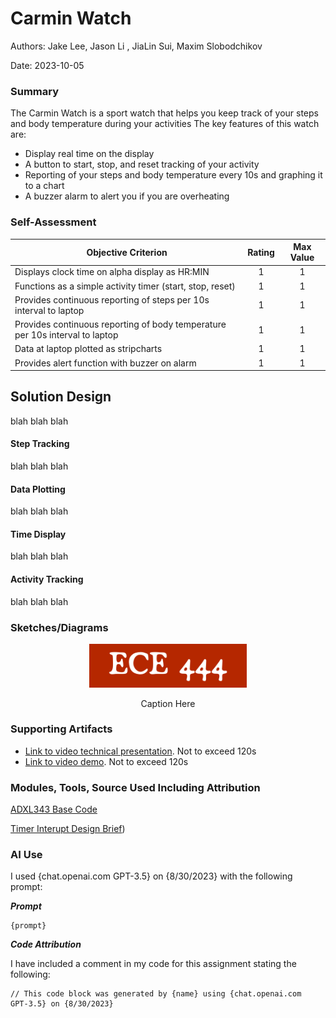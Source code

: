 # Carmin Watch

Authors: Jake Lee, Jason Li , JiaLin Sui, Maxim Slobodchikov

Date: 2023-10-05

### Summary
The Carmin Watch is a sport watch that helps you keep track of your steps and body temperature during your activities
The key features of this watch are:
- Display real time on the display
- A button to start, stop, and reset tracking of your activity
- Reporting of your steps and body temperature every 10s and graphing it to a chart
- A buzzer alarm to alert you if you are overheating


### Self-Assessment 

| Objective Criterion | Rating | Max Value  | 
|---------------------------------------------|:-----------:|:---------:|
| Displays clock time on alpha display as HR:MIN | 1 |  1     | 
| Functions as a simple activity timer (start, stop, reset) | 1 |  1     | 
| Provides continuous reporting of steps per 10s interval to laptop | 1 |  1     | 
| Provides continuous reporting of body temperature per 10s interval to laptop | 1 |  1     | 
| Data at laptop plotted as stripcharts | 1 |  1     | 
| Provides alert function with buzzer on alarm | 1 |  1     | 


## Solution Design
blah blah blah

#### Step Tracking
blah blah blah

#### Data Plotting
blah blah blah

#### Time Display
blah blah blah

#### Activity Tracking
blah blah blah



### Sketches/Diagrams
<p align="center">
<img src="./images/ece444.png" width="50%">
</p>
<p align="center">
Caption Here
</p>



### Supporting Artifacts
- [Link to video technical presentation](). Not to exceed 120s
- [Link to video demo](). Not to exceed 120s


### Modules, Tools, Source Used Including Attribution
[ADXL343 Base Code]([https://github.com/BU-EC444/04-Code-Examples/tree/main/i2c-accel])

[Timer Interupt Design Brief](https://github.com/BU-EC444/04-Code-Examples/tree/main/i2c-accel))

### AI Use

I used {chat.openai.com GPT-3.5} on {8/30/2023} with the following prompt:

***Prompt***

```
{prompt}

```

***Code Attribution***

I have included a comment in my code for this assignment stating the following:

```
// This code block was generated by {name} using {chat.openai.com
GPT-3.5} on {8/30/2023}

```

